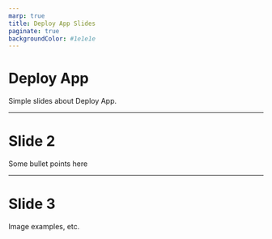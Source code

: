 ```yaml
---
marp: true
title: Deploy App Slides
paginate: true
backgroundColor: #1e1e1e
---
```

<!-- _class: lead -->

# Deploy App

Simple slides about Deploy App.

---

# Slide 2

Some bullet points here

---

# Slide 3

Image examples, etc.



<script>
(() => {
  // We'll wait until Marp (Bespoke) is fully initialized
  document.addEventListener('DOMContentLoaded', () => {
    let startX = 0
    let startY = 0
    const SWIPE_THRESHOLD = 50

    document.addEventListener('touchstart', (e) => {
      startX = e.changedTouches[0].screenX
      startY = e.changedTouches[0].screenY
    })

    document.addEventListener('touchend', (e) => {
      const endX = e.changedTouches[0].screenX
      const endY = e.changedTouches[0].screenY
      const deltaX = endX - startX
      const deltaY = endY - startY

      // If horizontal swipe > threshold, call next/prev
      if (Math.abs(deltaX) > Math.abs(deltaY) && Math.abs(deltaX) > SWIPE_THRESHOLD) {
        if (deltaX > 0) window.bespoke?.prev()
        else window.bespoke?.next()
      }
    })
  })
})()
</script>


<script>
(function() {
  const SWIPE_THRESHOLD = 50; // Minimum horizontal distance in pixels to trigger a swipe
  let startX = 0, startY = 0, pointerId = null;

  function setupSwipe() {
    // Attach events to the document so we catch pointer events anywhere in the deck
    document.addEventListener('pointerdown', (e) => {
      // Only process touch or mouse pointers (skip pen, etc.)
      if (e.pointerType === 'touch' || e.pointerType === 'mouse') {
        pointerId = e.pointerId;
        startX = e.clientX;
        startY = e.clientY;
      }
    });

    document.addEventListener('pointerup', (e) => {
      if (e.pointerId !== pointerId) return;
      const deltaX = e.clientX - startX;
      const deltaY = e.clientY - startY;
      // Check if the horizontal swipe is dominant and over the threshold
      if (Math.abs(deltaX) > Math.abs(deltaY) && Math.abs(deltaX) > SWIPE_THRESHOLD) {
        if (deltaX > 0) {
          console.log('Swipe right detected');
          window.bespoke && window.bespoke.prev && window.bespoke.prev();
        } else {
          console.log('Swipe left detected');
          window.bespoke && window.bespoke.next && window.bespoke.next();
        }
      }
      pointerId = null;
    });
  }

  // Wait until the entire window (including Bespoke initialization) is loaded
  window.addEventListener('load', setupSwipe);
})();
</script>
